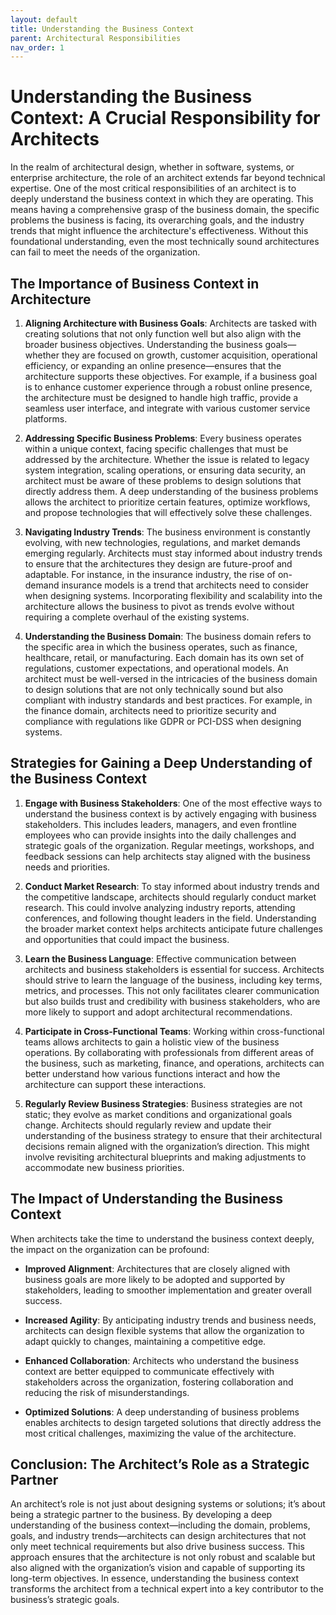```yaml
---
layout: default
title: Understanding the Business Context
parent: Architectural Responsibilities
nav_order: 1
---
```

# Understanding the Business Context: A Crucial Responsibility for Architects

In the realm of architectural design, whether in software, systems, or enterprise architecture, the role of an architect extends far beyond technical expertise. One of the most critical responsibilities of an architect is to deeply understand the business context in which they are operating. This means having a comprehensive grasp of the business domain, the specific problems the business is facing, its overarching goals, and the industry trends that might influence the architecture's effectiveness. Without this foundational understanding, even the most technically sound architectures can fail to meet the needs of the organization.

## The Importance of Business Context in Architecture

1. **Aligning Architecture with Business Goals**:
   Architects are tasked with creating solutions that not only function well but also align with the broader business objectives. Understanding the business goals—whether they are focused on growth, customer acquisition, operational efficiency, or expanding an online presence—ensures that the architecture supports these objectives. For example, if a business goal is to enhance customer experience through a robust online presence, the architecture must be designed to handle high traffic, provide a seamless user interface, and integrate with various customer service platforms.

2. **Addressing Specific Business Problems**:
   Every business operates within a unique context, facing specific challenges that must be addressed by the architecture. Whether the issue is related to legacy system integration, scaling operations, or ensuring data security, an architect must be aware of these problems to design solutions that directly address them. A deep understanding of the business problems allows the architect to prioritize certain features, optimize workflows, and propose technologies that will effectively solve these challenges.

3. **Navigating Industry Trends**:
   The business environment is constantly evolving, with new technologies, regulations, and market demands emerging regularly. Architects must stay informed about industry trends to ensure that the architectures they design are future-proof and adaptable. For instance, in the insurance industry, the rise of on-demand insurance models is a trend that architects need to consider when designing systems. Incorporating flexibility and scalability into the architecture allows the business to pivot as trends evolve without requiring a complete overhaul of the existing systems.

4. **Understanding the Business Domain**:
   The business domain refers to the specific area in which the business operates, such as finance, healthcare, retail, or manufacturing. Each domain has its own set of regulations, customer expectations, and operational models. An architect must be well-versed in the intricacies of the business domain to design solutions that are not only technically sound but also compliant with industry standards and best practices. For example, in the finance domain, architects need to prioritize security and compliance with regulations like GDPR or PCI-DSS when designing systems.

## Strategies for Gaining a Deep Understanding of the Business Context

1. **Engage with Business Stakeholders**:
   One of the most effective ways to understand the business context is by actively engaging with business stakeholders. This includes leaders, managers, and even frontline employees who can provide insights into the daily challenges and strategic goals of the organization. Regular meetings, workshops, and feedback sessions can help architects stay aligned with the business needs and priorities.

2. **Conduct Market Research**:
   To stay informed about industry trends and the competitive landscape, architects should regularly conduct market research. This could involve analyzing industry reports, attending conferences, and following thought leaders in the field. Understanding the broader market context helps architects anticipate future challenges and opportunities that could impact the business.

3. **Learn the Business Language**:
   Effective communication between architects and business stakeholders is essential for success. Architects should strive to learn the language of the business, including key terms, metrics, and processes. This not only facilitates clearer communication but also builds trust and credibility with business stakeholders, who are more likely to support and adopt architectural recommendations.

4. **Participate in Cross-Functional Teams**:
   Working within cross-functional teams allows architects to gain a holistic view of the business operations. By collaborating with professionals from different areas of the business, such as marketing, finance, and operations, architects can better understand how various functions interact and how the architecture can support these interactions.

5. **Regularly Review Business Strategies**:
   Business strategies are not static; they evolve as market conditions and organizational goals change. Architects should regularly review and update their understanding of the business strategy to ensure that their architectural decisions remain aligned with the organization’s direction. This might involve revisiting architectural blueprints and making adjustments to accommodate new business priorities.

## The Impact of Understanding the Business Context

When architects take the time to understand the business context deeply, the impact on the organization can be profound:

- **Improved Alignment**: Architectures that are closely aligned with business goals are more likely to be adopted and supported by stakeholders, leading to smoother implementation and greater overall success.

- **Increased Agility**: By anticipating industry trends and business needs, architects can design flexible systems that allow the organization to adapt quickly to changes, maintaining a competitive edge.

- **Enhanced Collaboration**: Architects who understand the business context are better equipped to communicate effectively with stakeholders across the organization, fostering collaboration and reducing the risk of misunderstandings.

- **Optimized Solutions**: A deep understanding of business problems enables architects to design targeted solutions that directly address the most critical challenges, maximizing the value of the architecture.

## Conclusion: The Architect’s Role as a Strategic Partner

An architect’s role is not just about designing systems or solutions; it’s about being a strategic partner to the business. By developing a deep understanding of the business context—including the domain, problems, goals, and industry trends—architects can design architectures that not only meet technical requirements but also drive business success. This approach ensures that the architecture is not only robust and scalable but also aligned with the organization’s vision and capable of supporting its long-term objectives. In essence, understanding the business context transforms the architect from a technical expert into a key contributor to the business’s strategic goals.
